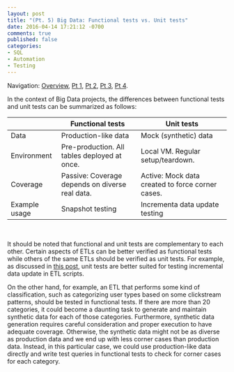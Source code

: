 ```yaml
---
layout: post
title: "(Pt. 5) Big Data: Functional tests vs. Unit tests"
date: 2016-04-14 17:21:12 -0700
comments: true
published: false
categories: 
- SQL
- Automation
- Testing
---
```


Navigation: [Overview](/blog/2016/03/16/sql-unit-overview/), 
[Pt 1](/blog/2016/03/20/sql-unit-functional-tests/), 
[Pt 2](/blog/2016/03/28/sql-unit-test-runner/), 
[Pt 3](/blog/2016/04/10/sql-unit-incremental-data-update/), 
[Pt 4](/blog/2016/04/12/sql-unit-testing/).

In the context of Big Data projects, the differences between functional tests and unit tests can be summarized as follows:

|       | Functional tests      | Unit tests |
| ----------- | ------------ | ------------ |
| Data         | Production-like data | Mock (synthetic) data |
| Environment  | Pre-production. All tables deployed at once. | Local VM. Regular setup/teardown. |
| Coverage     | Passive: Coverage depends on diverse real data. | Active: Mock data created to force corner cases. |
| Example usage | Snapshot testing | Incrementa data update testing |

<br>

It should be noted that functional and unit tests are complementary to each other.
Certain aspects of ETLs can be better verified as functional tests while others of the same ETLs should be verified as unit tests.
For example, as discussed in [this post](/blog/2016/04/10/sql-unit-incremental-data-update/), unit tests are better suited for testing incremental data update in ETL scripts.

On the other hand, for example, an ETL that performs some kind of classification, such as categorizing user types based on some clickstream patterns, should be tested in functional tests.
If there are more than 20 categories, it could become a daunting task to generate and maintain synthetic data for each of those categories.
Furthermore, synthetic data generation requires careful consideration and proper execution to have adequate coverage. 
Otherwise, the synthetic data might not be as diverse as production data and we end up with less corner cases than production data.
Instead, in this particular case, we could use production-like data directly and write test queries in functional tests to check for corner cases for each category.

<!-- Analogy:
Functional tests:
- In Web App, running the web application on webserver, running automated Selenium WebDriver tests to verify the web application from browser.
- In Big Data, running the DDL/DML/ETL scripts to populate the dimension and fact tables in schema, running automated SQL test queries to verify logics between tables.

Unit tests:
- In Web App, using mocking framework to mock out database, test behavior of a class/method using synthetic inputs, especially for corner cases.
- In Big Data, using a local VM, test behavior of a column modified by an ETL script using synthetic data, especially for corner cases.
-->